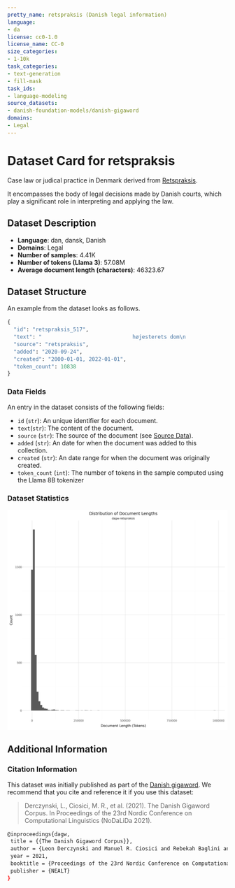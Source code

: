 ```yaml
---
pretty_name: retspraksis (Danish legal information)
language:
- da
license: cc0-1.0
license_name: CC-0
size_categories:
- 1-10k
task_categories:
- text-generation
- fill-mask
task_ids:
- language-modeling
source_datasets:
- danish-foundation-models/danish-gigaword
domains:
- Legal
---
```


# Dataset Card for retspraksis 

<!-- START-SHORT DESCRIPTION -->
Case law or judical practice in Denmark derived from [Retspraksis](https://da.wikipedia.org/wiki/Retspraksis).
<!-- END-SHORT DESCRIPTION -->


It encompasses the body of legal decisions made by Danish courts, which play a significant role in interpreting and applying the law.


## Dataset Description


<!-- START-DESC-STATS -->
- **Language**: dan, dansk, Danish
- **Domains**: Legal
- **Number of samples**: 4.41K
- **Number of tokens (Llama 3)**: 57.08M
- **Average document length (characters)**: 46323.67
<!-- END-DESC-STATS -->



## Dataset Structure
An example from the dataset looks as follows.


<!-- START-SAMPLE -->
```py
{
  "id": "retspraksis_517",
  "text": "                             højesterets dom\n                        afsagt torsdag den 6. december [...]",
  "source": "retspraksis",
  "added": "2020-09-24",
  "created": "2000-01-01, 2022-01-01",
  "token_count": 10838
}
```

### Data Fields

An entry in the dataset consists of the following fields:

- `id` (`str`): An unique identifier for each document.
- `text`(`str`): The content of the document.
- `source` (`str`): The source of the document (see [Source Data](#source-data)).
- `added` (`str`): An date for when the document was added to this collection.
- `created` (`str`): An date range for when the document was originally created.
- `token_count` (`int`): The number of tokens in the sample computed using the Llama 8B tokenizer
<!-- END-SAMPLE -->


### Dataset Statistics

<!-- START-DATASET PLOTS -->
<p align="center">
<img src="./images/dist_document_length.png" width="600" style="margin-right: 10px;" />
</p>
<!-- END-DATASET PLOTS -->


## Additional Information


### Citation Information

This dataset was initially published as part of the [Danish gigaword](https://huggingface.co/danish-foundation-models). We recommend that you cite and reference it if you use this dataset:

> Derczynski, L., Ciosici, M. R., et al. (2021). The Danish Gigaword Corpus. In Proceedings of the 23rd Nordic Conference on Computational Linguistics (NoDaLiDa 2021).

```bash
@inproceedings{dagw,
 title = {{The Danish Gigaword Corpus}},
 author = {Leon Derczynski and Manuel R. Ciosici and Rebekah Baglini and Morten H. Christiansen and Jacob Aarup Dalsgaard and Riccardo Fusaroli and Peter Juel Henrichsen and Rasmus Hvingelby and Andreas Kirkedal and Alex Speed Kjeldsen and Claus Ladefoged and Finn Årup Nielsen and Jens Madsen and Malte Lau Petersen and Jonathan Hvithamar Rystrøm and Daniel Varab},
 year = 2021,
 booktitle = {Proceedings of the 23rd Nordic Conference on Computational Linguistics},
 publisher = {NEALT}
}
```
